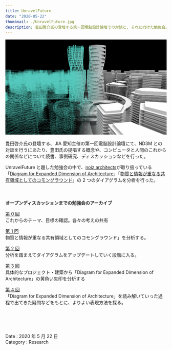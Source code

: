 ```yaml
---
title: UnravelFuture
date: "2020-05-22"
thumbnail: ./UnravelFuture.jpg
description: 豊田啓介氏の登壇する第一回電脳設計論壇での対談と, それに向けた勉強会。
---
```


![UnravelFuture](UnravelFuture.jpg)

豊田啓介氏の登壇する、JIA 愛知主催の第一回電脳設計論壇にて、ND3M との対談を行うにあたり、豊田氏の提唱する概念や、コンピュータと人間のこれからの関係などについて読書、事例研究、ディスカッションなどを行った。

UnravelFuture と題した勉強会の中で、[noiz architects](https://noizarchitects.com)が取り扱っている「[Diagram for Expanded Dimension of Architecture](https://noizarchitects.com/archives/works/diagram)」「[物質と情報が重なる共有領域としてのコモングラウンド](https://noizarchitects.com/archives/works/where-digital-world-and-physical-world-meet)」の 2 つのダイアグラムを分析を行った。

<br>　</br>
**オープンディスカッションまでの勉強会のアーカイブ**

[第 0 回](https://note.com/nd3m_archive/n/n85fefb389945)  
これからのテーマ、目標の確認。各々の考えの共有

[第 1 回](https://note.com/nd3m_archive/n/nc9cbedb1b328)  
物質と情報が重なる共有領域としてのコモングラウンド」を分析する。

[第 2 回](https://note.com/nd3m_archive/n/n61fb98e0bd06)  
分析を踏まえてダイアグラムをアップデートしていく段階に入る。

[第 3 回](https://note.com/nd3m_archive/n/nf266dd421bd7)  
具体的なプロジェクト・建築から「Diagram for Expanded Dimension of Architecture」の黄色い矢印を分析する

[第 4 回](https://note.com/nd3m_archive/n/nebface74cf47)  
「Diagram for Expanded Dimension of Architecture」を読み解いていった過程で出てきた疑問などをもとに、よりよい表現方法を探る。

<p>　<br></br>　</p>

Date : 2020 年 5 月 22 日  
Category : Research
